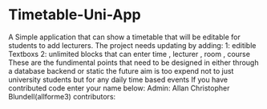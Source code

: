 # Timetable-Uni-App
A Simple application that can show a timetable that will be editable for students to add lecturers.
The project needs updating by adding:
1: editible Textboxs
2: unlimited blocks that can enter time , lecturer , room , course
These are the fundimental points that need to be designed in either through a database backend or static
the future aim is too expend not to just university students but for any daily time based events
If you have contributed code enter your name below:
Admin:
Allan Christopher Blundell(allforme3)
contributors:
